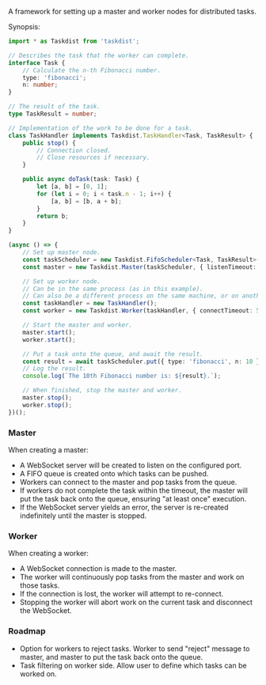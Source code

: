 A framework for setting up a master and worker nodes for distributed tasks.

Synopsis:

```typescript
import * as Taskdist from 'taskdist';

// Describes the task that the worker can complete.
interface Task {
    // Calculate the n-th Fibonacci number.
    type: 'fibonacci';
    n: number;
}

// The result of the task.
type TaskResult = number;

// Implementation of the work to be done for a task.
class TaskHandler implements Taskdist.TaskHandler<Task, TaskResult> {
    public stop() {
        // Connection closed.
        // Close resources if necessary.
    }

    public async doTask(task: Task) {
        let [a, b] = [0, 1];
        for (let i = 0; i < task.n - 1; i++) {
            [a, b] = [b, a + b];
        }
        return b;
    }
}

(async () => {
    // Set up master node.
    const taskScheduler = new Taskdist.FifoScheduler<Task, TaskResult>();
    const master = new Taskdist.Master(taskScheduler, { listenTimeout: 5000, port: 9000, socketTimeout: 5000, taskTimeout: 30000 });

    // Set up worker node.
    // Can be in the same process (as in this example).
    // Can also be a different process on the same machine, or on another machine altogether.
    const taskHandler = new TaskHandler();
    const worker = new Taskdist.Worker(taskHandler, { connectTimeout: 5000, masterHost: 'localhost', masterPort: 9000, protocol: 'ws' });

    // Start the master and worker.
    master.start();
    worker.start();

    // Put a task onto the queue, and await the result.
    const result = await taskScheduler.put({ type: 'fibonacci', n: 10 });
    // Log the result.
    console.log(`The 10th Fibonacci number is: ${result}.`);

    // When finished, stop the master and worker.
    master.stop();
    worker.stop();
})();
```

### Master

When creating a master:

* A WebSocket server will be created to listen on the configured port.
* A FIFO queue is created onto which tasks can be pushed.
* Workers can connect to the master and pop tasks from the queue.
* If workers do not complete the task within the timeout, the master will put the task back onto the queue, ensuring "at least once" execution.
* If the WebSocket server yields an error, the server is re-created indefinitely until the master is stopped.

### Worker

When creating a worker:

* A WebSocket connection is made to the master.
* The worker will continuously pop tasks from the master and work on those tasks.
* If the connection is lost, the worker will attempt to re-connect.
* Stopping the worker will abort work on the current task and disconnect the WebSocket.

### Roadmap

* Option for workers to reject tasks. Worker to send "reject" message to master, and master to put the task back onto the queue.
* Task filtering on worker side. Allow user to define which tasks can be worked on.
